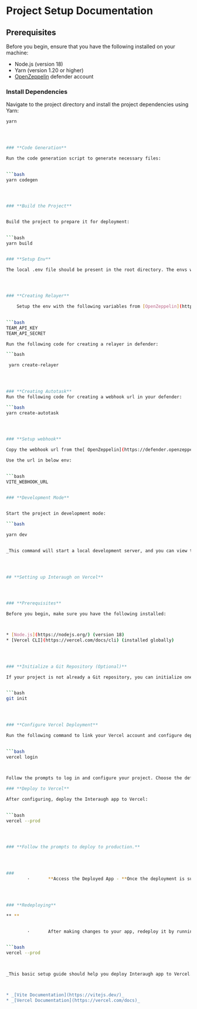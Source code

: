 # **Project Setup Documentation**

 


## **Prerequisites**

 

Before you begin, ensure that you have the following installed on your machine:

 * Node.js (version 18)
 * Yarn (version 1.20 or higher)
 * [ OpenZeppelin](https://defender.openzeppelin.com/) defender account

 


### **Install Dependencies**

Navigate to the project directory and install the project dependencies using Yarn:

```bash
yarn

 


### **Code Generation**

Run the code generation script to generate necessary files:

 
```bash
yarn codegen

 


### **Build the Project**


Build the project to prepare it for deployment:

 
```bash
yarn build


### **Setup Env**

The local .env file should be present in the root directory. The envs will be shared privately to the client.

 


### **Creating Relayer**

	Setup the env with the following variables from ‎[OpenZeppelin](https://defender.openzeppelin.com/) defender

 
```bash
TEAM_API_KEY
TEAM_API_SECRET

Run the following code for creating a relayer in defender:

```bash

 yarn create-relayer

 


### **Creating Autotask**
Run the following code for creating a webhook url in your defender:

```bash
yarn create-autotask

 


### **Setup webhook**

Copy the webhook url from the[ OpenZeppelin](https://defender.openzeppelin.com/) defender dashboard

Use the url in below env:

 
```bash
VITE_WEBHOOK_URL


### **Development Mode**


Start the project in development mode:
 
```bash

yarn dev
 

_This command will start a local development server, and you can view the project by opening your browser and navigating to http://localhost:5173 (or a different port if specified)._

 


## **Setting up Interaugh on Vercel**

 


### **Prerequisites**

Before you begin, make sure you have the following installed:



* [Node.js](https://nodejs.org/) (version 18)
* [Vercel CLI](https://vercel.com/docs/cli) (installed globally)

 


### **Initialize a Git Repository (Optional)**

If your project is not already a Git repository, you can initialize one:

 
```bash
git init

 


### **Configure Vercel Deployment**

Run the following command to link your Vercel account and configure deployment settings:

 
```bash
vercel login

 

Follow the prompts to log in and configure your project. Choose the default settings for a static site when prompted.

### **Deploy to Vercel**

After configuring, deploy the Interaugh app to Vercel:

 
```bash
vercel --prod

 


### **Follow the prompts to deploy to production.**

 


### 
        ·   	**Access the Deployed App - **Once the deployment is successful, Vercel will provide you with a unique URL where your app is hosted. Access it in your browser to view your deployed app.

 


### **Redeploying**

** **


        ·   	After making changes to your app, redeploy it by running:

 
```bash
vercel --prod

 

_This basic setup guide should help you deploy Interaugh app to Vercel. Adjustments might be necessary based on your project's specific requirements. Be sure to refer to the official documentation for React Vite and Vercel for more in-depth information and customization options:_



* _[Vite Documentation](https://vitejs.dev/)_
* _[Vercel Documentation](https://vercel.com/docs)_

 
